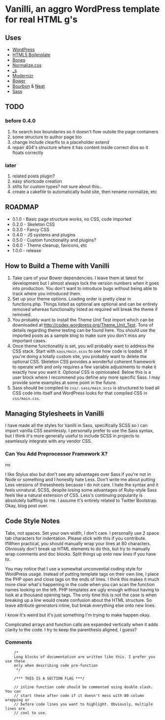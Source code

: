 # Vanilli, an aggro WordPress template for real HTML g's

## Uses

* [WordPress](http://wordpress.org)
* [HTML5 Boilerplate](http://html5boilerplate.com)
* [Bones](http://themble.com/bones)
* [Normalize.css](http://necolas.github.io/normalize.css)
* [_s](http://underscores.me)
* [Modernizr](http://modernizr.com)
* [Bower](http://bower.io)
* [Bourbon](http://bourbon.io) & [Neat](http://neat.bourbon.io)
* [Sass](http://sass-lang.com)

## TODO

### before 0.4.0

1. fix search box boundaries so it doesn't flow outsite the page
   containers
2. some structure to author page bio
3. change include clearfix to a placeholder extend
4. repair 404's structure where it has content inside correct divs so it floats correctly

### later

1. related posts plugin?
2. easy shortcode creation
3. stilts for custom types? not sure about this...
4. create a cakefile to automatically build site, then rename normalize, etc

## ROADMAP

* 0.1.0 - Basic page structure works, no CSS, code imported
* 0.2.0 - Skeleton CSS
* 0.3.0 - Fancy CSS
* 0.4.0 - JS systems and plugins
* 0.5.0 - Custom functionality and plugins?
* 0.6.0 - Theme cleanup, favicons, etc
* 1.0.0 - release

## How to Build a Theme with Vanilli

1. Take care of your Bower dependencies. I leave them at latest for development but I almost always lock the version numbers when it goes into production. You don't want to introduce bugs without being able to track where you introduced them.
2. Set up your theme options. Loading order is pretty clear in functions.php. Things listed as optional are optional and can be entirely removed whereas functionality listed as required will break the theme if removed.
3. You probably want to install the Theme Unit Test import which can be downloaded at http://codex.wordpress.org/Theme_Unit_Test. Tons of details regarding theme testing can be found here. You should use the imported posts as a sample blog to make sure you don't miss any important cases.
4. Once theme functionality is set, you will probably want to address the CSS stack. Start with `sass/main.scss` to see how code is loaded. If you're doing a totally custom site, you probably want to delete the optional CSS. Skeleton CSS provides a wonderful coherent framework to operate with and only requires a few variable adjustments to make it exactly how you want it. Optional CSS is opinionated. Below this is a user block where I recommend you define any more specific Sass. I may provide some examples at some point in the future.
5. Sass should be compiled to `css/`. `sass/main.scss` is structured to load all CSS code into itself and WordPress looks for that compiled CSS in `css/main.css`.

## Managing Stylesheets in Vanilli

I have made all the styles for Vanilli in Sass, specifically SCSS so I can import vanilla CSS seamlessly. I personally prefer to use the Sass syntax, but I think it's more generally useful to include SCSS in projects to seamlessly integrate with any vendor CSS.

### Can You Add Preprocessor Framework X?

no

I like Stylus also but don't see any advantages over Sass if you're not in Node or something and I honestly hate Less. Don't write me about putting Less versions of thesesheets because I do not care. I hate the syntax and it feels unnatural. SCSS, despite losing some advantages of Ruby-style Sass feels like a natural extension of CSS. Less's continuing popularity is absolutely baffling to me. I assume it's entirely related to Twitter Bootstrap. Okay, blog post over.

## Code Style Notes

Tabs, not spaces. Set your own width, I don't care. I personally use 2 space tab characters for indentation. Please stick with this if you contribute. IfWhen practical, you should manually wrap your lines at 80 characters. Obviously don't break up HTML elements to do this, but try to manually wrap comments and doc blocks. Split things up onto new lines if you have to.

You may notice that I use a somewhat unconvential coding style for WordPress usage. Instead of putting template tags on their own line, I place the PHP open and close tags on the ends of lines. I think this makes it much more clear what's happening in the code when you can scan the function names looking on the left. PHP templates are ugly enough without having to look at a thousand opening tags. The only time this is not the case is when breaking up a line would create confusion about the HTML structure. So leave attribute generators inline, but break everything else onto new lines.

I know it's weird but it's just something I'm trying to make happen okay.

Complicated arrays and function calls are expanded vertically when it adds clarity to the code. I try to keep the parenthesis aligned, I guess?

### Comments

		/*
		Long blocks of documentation are written like this. I prefer you use these
		only when describing code pre-function
		 */

		/*** THIS IS A SECTION FLAG ***/

		// inline function code should be commented using double slash. You can
		// start these after code if it doesn't mess with 80 column wrapping or
		// before code lines you want to highlight. Obviously, multiple lines are
		// cool to use.
